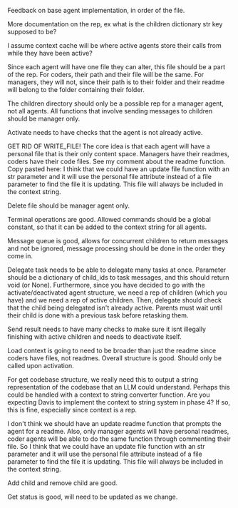 Feedback on base agent implementation, in order of the file.

More documentation on the rep, ex what is the children dictionary str key supposed to be?

I assume context cache will be where active agents store their calls from while they have been active?

Since each agent will have one file they can alter, this file should be a part of the rep. For coders, their path and their file will be the same. For managers, they will not, since their path is to their folder and their readme will belong to the folder containing their folder.

The children directory should only be a possible rep for a manager agent, not all agents. All functions that involve sending messages to children should be manager only.

Activate needs to have checks that the agent is not already active.

GET RID OF WRITE_FILE! The core idea is that each agent will have a personal file that is their only content space. Managers have their readmes, coders have their code files. See my comment about the readme function. Copy pasted here: I think that we could have an update file function with an str parameter and it will use the personal file attribute instead of a file parameter to find the file it is updating. This file will always be included in the context string.

Delete file should be manager agent only.

Terminal operations are good. Allowed commands should be a global constant, so that it can be added to the context string for all agents.

Message queue is good, allows for concurrent children to return messages and not be ignored, message processing should be done in the order they come in.

Delegate task needs to be able to delegate many tasks at once. Parameter should be a dictionary of child_ids to task messages, and this should return void (or None). Furthermore, since you have decided to go with the activate/deactivated agent structure, we need a rep of children (which you have) and we need a rep of active children. Then, delegate should check that the child being delegated isn't already active. Parents must wait until their child is done with a previous task before retasking them.

Send result needs to have many checks to make sure it isnt illegally finishing with active children and needs to deactivate itself.

Load context is going to need to be broader than just the readme since coders have files, not readmes. Overall structure is good. Should only be called upon activation.

For get codebase structure, we really need this to output a string representation of the codebase that an LLM could understand. Perhaps this could be handled with a context to string converter function. Are you expecting Davis to implement the context to string system in phase 4? If so, this is fine, especially since context is a rep.

I don't think we should have an update readme function that prompts the agent for a readme. Also, only manager agents will have personal readmes, coder agents will be able to do the same function through commenting their file. So I think that we could have an update file function with an str parameter and it will use the personal file attribute instead of a file parameter to find the file it is updating. This file will always be included in the context string.

Add child and remove child are good.

Get status is good, will need to be updated as we change.
